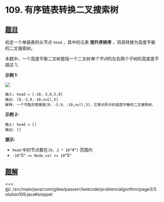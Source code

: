 # 109. 有序链表转换二叉搜索树

## [题目](https://leetcode.cn/problems/convert-sorted-list-to-binary-search-tree/)
给定一个单链表的头节点 `head` ，其中的元素 **按升序排序** ，将其转换为高度平衡的二叉搜索树。

本题中，一个高度平衡二叉树是指一个二叉树*每个节点*的左右两个子树的高度差不超过 1。

**示例 1:**

![](https://assets.leetcode.com/uploads/2020/08/17/linked.jpg)

```
输入: head = [-10,-3,0,5,9]
输出: [0,-3,9,-10,null,5]
解释: 一个可能的答案是[0，-3,9，-10,null,5]，它表示所示的高度平衡的二叉搜索树。
```

**示例 2:**

```
输入: head = []
输出: []
```

**提示:**

* `head` 中的节点数在`[0, 2 * 10`^4^`]` 范围内
* `-10`^5^` <= Node.val <= 10`^5^


## [题解](https://github.com/PasseRR/JavaLeetCode/blob/master/src/main/java/com/gitee/passerr/leetcode/problem/algorithm/page3/Solution109.java)

<<< @/../src/main/java/com/gitee/passerr/leetcode/problem/algorithm/page3/Solution109.java#snippet
